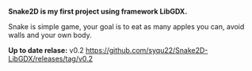 **Snake2D is my first project using framework LibGDX.**

Snake is simple game, your goal is to eat as many apples you can,
avoid walls and your own body.


**Up to date relase:**
v0.2 https://github.com/syqu22/Snake2D-LibGDX/releases/tag/v0.2
